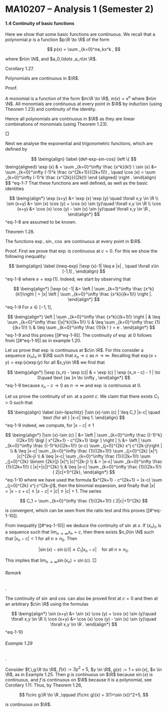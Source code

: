 MA10207 – Analysis 1 (Semester 2)
=================================

#### 1.4 Continuity of basic functions

Here we show that some basic functions are continuous. We recall that a polynomial $p$ is a function $p:\R \to \R$ of the form

$$ p(x) = \sum _{k=0}^na_kx^k , $$

where $n\in \N$, and $a_0,\ldots ,a_n\in \R$.

Corollary 1.27. 

Polynomials are continuous in $\R$.

Proof.

A monomial is a function of the form $m:\R \to \R$, $m(x) = x^n$ where $n\in \N$. All monomials are continuous at every point in $\R$ by induction (using Theorem 1.23) and continuity of the identity.

Hence all polynomials are continuous in $\R$ as they are linear combinations of monomials (using Theorem 1.23).

 □

Next we analyse the exponential and trigonometric functions, which are deﬁned by


$$ \being{align} \label {def-exp-sin-cos} \left \{ $$ \being{aligned} \exp (x) & = \sum _{k=0}^\infty \frac {x^k}{k!} \\ \sin (x) &= \sum _{k=0}^\infty (-1)^k \frac {x^{2k+1}}{(2k+1)!} , \quad \cos (x) = \sum _{k=0}^\infty (-1)^k \frac {x^{2k}}{(2k)!} \end {aligned} \right . \end{align} $$
^eq-1-7
 That these functions are well deﬁned, as well as the basic identities


$$ \being{align*} \exp (x+y) &= \exp (x) \exp (y) \quad \forall x,y \in \R \\ \sin (x+y) &= \sin (x) \cos (y) + \cos (x) \sin (y)\quad \forall x,y \in \R \\ \cos (x+y) &= \cos (x) \cos (y) - \sin (x) \sin (y)\quad \forall x,y \in \R , \end{align*} $$
^eq-1-8
 are assumed to be known.

Theorem 1.28. 

The functions $\exp$, $\sin$, $\cos$ are continuous at every point in $\R$.

Proof. First we prove that $\exp$ is continuous at $c=0$. For this we show the following inequality:


$$ \being{align} \label {ineq-exp} |\exp (x)-1| \leq e |x| , \quad \forall x\in [-1,1] , \end{align} $$
^eq-1-8
 where $e = \exp (1)$. Indeed, we start by observing that


$$ \being{align*} |\exp (x) -1| &= \left | \sum _{k=1}^\infty \frac {x^k}{k!}\right | = |x| \left | \sum _{k=0}^\infty \frac {x^k}{(k+1)!} \right |. \end{align*} $$
^eq-1-9
 For $x\in [-1,1]$,


$$ \being{align*} \left | \sum _{k=0}^\infty \frac {x^k}{(k+1)!} \right | & \leq \sum _{k=0}^\infty \frac {|x|^k}{(k+1)!} \\ & \leq \sum _{k=0}^\infty \frac {1}{(k+1)!} \\ & \leq \sum _{k=0}^\infty \frac {1}{k ! } = e . \end{align*} $$
^eq-1-9
 and this proves [[#^eq-1-9]]. The continuity of $\exp$ at $0$ follows from [[#^eq-1-9]] as in example 1.20.

Let us prove that $\exp$ is continuous at $c\in \R$. For this consider a sequence $(x_n)_n$ in $\R$ such that $x_n\to c$ as $n\to \infty$. Recalling that $\exp (x+y) = \exp (x) \exp (y)$ for all $x,y\in \R$ we ﬁnd that


$$ \being{align*} |\exp (x_n) - \exp (c)| & = \exp (c) | \exp (x_n - c) - 1 | \to 0\quad \text {as }n \to \infty , \end{align*} $$
^eq-1-9
 because $x_n-c\to 0$ as $n \to \infty$ and $\exp$ is continuous at 0.

Let us prove the continuity of $\sin$ at a point $c$. We claim that there exists $C_1>0$ such that


$$ \being{align} \label {sin-lipschitz} |\sin (x)-\sin (c) | \leq C_1 |x-c| \quad \text {for all } |x-c| \leq 1. \end{align} $$
^eq-1-9
 indeed, we compute, for $|x-c|\leq 1$


$$ \being{align*} |\sin (x)-\sin (c) | &= \left | \sum _{k=0}^\infty \frac {(-1)^k}{(2k+1)!} \bigl [ x^{2k+1} - c^{2k+1} \bigr ] \right | \\ &= \left | \sum _{k=0}^\infty \frac {(-1)^k}{(2k+1)!} (x-c) \sum _{j=0}^{2k} x^j c^{2k-j}\right | \\ & \leq |x-c| \sum _{k=0}^\infty \frac {1}{(2k+1)!} \sum _{j=0}^{2k} |x|^j |c|^{2k-j} \\ & \leq |x-c| \sum _{k=0}^\infty \frac {1}{(2k+1)!} \sum _{j=0}^{2k} \binom {2k}{j} |x|^j |c|^{2k-j} \\ & = |x-c| \sum _{k=0}^\infty \frac {1}{(2k+1)!} ( |x|+|c|)^{2k} \\ & \leq |x-c| \sum _{k=0}^\infty \frac {1}{(2k+1)!} ( 2|c|+1)^{2k}, \end{align*} $$
^eq-1-10
 where we have used the formula $x^{2k+1} - c^{2k+1} = (x-c) \sum _{j=0}^{2k} x^j c^{2k-j}$, then the binomial expansion, and ﬁnally that $|x| = |x-c+c|\leq |x-c| +|c| \leq |c|+1$. The series

$$ C_1 = \sum _{k=0}^\infty \frac {1}{(2k+1)!} ( 2|c|+1)^{2k} $$

is convergent, which can be seen from the ratio test and this proves [[#^eq-1-10]].

From inequality [[#^eq-1-10]] we deduce the continuity of $\sin$ at $x$. If $(x_n)_n$ is a sequence such that $\displaystyle \lim _{n\to \infty } x_n=c$, then there exists $n_0\in \N$ such that $|x_n-c|<1$ for all $n \geq n_0$. Then

$$ |\sin (x)-\sin (c) | \leq C_1 |x_n-c| \quad \text {for all }n \geq n_0. $$

This implies that $\displaystyle \lim _{n\to \infty }\sin (x_n) = \sin (c)$.  □

###### Remark

. 

The continuity of $\sin$ and $\cos$ can also be proved ﬁrst at $c=0$ and then at an arbitrary $c\in \R$ using the formulas


$$ \being{align*} \sin (x+y) &= \sin (x) \cos (y) + \cos (x) \sin (y)\quad \forall x,y \in \R \\ \cos (x+y) &= \cos (x) \cos (y) - \sin (x) \sin (y)\quad \forall x,y \in \R . \end{align*} $$
^eq-1-10


###### Example 1.29

. 

Consider $f,\,g:\R \to \R$, $f(x):=3y^2+5$, $y \in \R$, $g(x):=1+\sin (x)$, $x \in \R$, as in Example 1.25. Then $g$ is continuous on $\R$ because $\sin (x)$ is continuous, and $f$ is continuous on $\R$ because it is a polynomial, see Corollary 1.11. Thus, by Theorem 1.26,

$$ f\circ g:\R \to \R ,\qquad (f\circ g)(x) = 3(1+\sin (x))^2+5, $$

is continuous on $\R$.